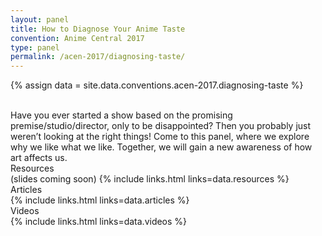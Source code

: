 ```yaml
---
layout: panel
title: How to Diagnose Your Anime Taste
convention: Anime Central 2017
type: panel
permalink: /acen-2017/diagnosing-taste/
---
```


{% assign data = site.data.conventions.acen-2017.diagnosing-taste %}

<div class="panel-description">
<br/>
  Have you ever started a show based on the promising premise/studio/director, only to be disappointed? Then you probably just weren’t looking at the right things! Come to this panel, where we explore why we like what we like. Together, we will gain a new awareness of how art affects us.
</div>


<div class="manga-header">Resources</div>
(slides coming soon)
{% include links.html links=data.resources %}

<div class="manga-header"> Articles </div>
{% include links.html links=data.articles %}

<div class="manga-header"> Videos </div>
{% include links.html links=data.videos %}
